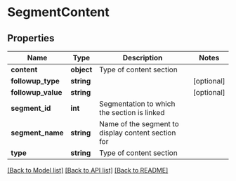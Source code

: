 # SegmentContent

## Properties
Name | Type | Description | Notes
------------ | ------------- | ------------- | -------------
**content** | **object** | Type of content section | 
**followup_type** | **string** |  | [optional] 
**followup_value** | **string** |  | [optional] 
**segment_id** | **int** | Segmentation to which the section is linked | 
**segment_name** | **string** | Name of the segment to display content section for | 
**type** | **string** | Type of content section | 

[[Back to Model list]](../README.md#documentation-for-models) [[Back to API list]](../README.md#documentation-for-api-endpoints) [[Back to README]](../README.md)


